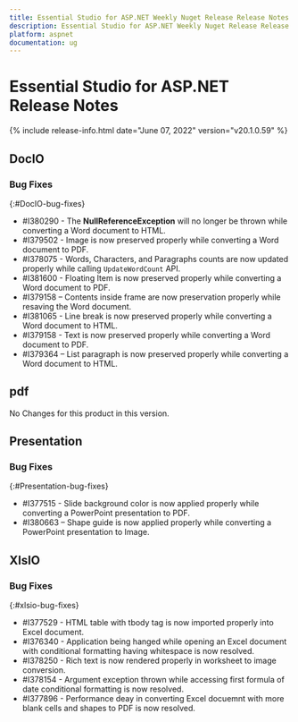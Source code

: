 ```yaml
---
title: Essential Studio for ASP.NET Weekly Nuget Release Release Notes  
description: Essential Studio for ASP.NET Weekly Nuget Release Release Notes  
platform: aspnet
documentation: ug
---
```


# Essential Studio for ASP.NET  Release Notes  

{% include release-info.html date="June 07, 2022"  version="v20.1.0.59" %} 






## DocIO

### Bug Fixes
{:#DocIO-bug-fixes}

* \#I380290 - The **NullReferenceException** will no longer be thrown while converting a Word document to HTML.
* \#I379502 - Image is now preserved properly while converting a Word document to PDF.
* \#I378075 - Words, Characters, and Paragraphs counts are now updated properly while calling `UpdateWordCount` API.
* \#I381600 - Floating Item is now preserved properly while converting a Word document to PDF.
* \#I379158 – Contents inside frame are now preservation properly while resaving the Word document.
* \#I381065 - Line break is now preserved properly while converting a Word document to HTML.
* \#I379158 - Text is now preserved properly while converting a Word document to PDF.
* \#I379364 – List paragraph is now preserved properly while converting a Word document to HTML.
## pdf

No Changes for this product in this version.

[//]: # "Delete the contents of this file while new content is added."

## Presentation

### Bug Fixes
{:#Presentation-bug-fixes}

* \#I377515 - Slide background color is now applied properly while converting a PowerPoint presentation to PDF.
* \#I380663 – Shape guide is now applied properly while converting a PowerPoint presentation to Image.
## XlsIO

### Bug Fixes
{:#xlsio-bug-fixes}

* \#I377529 - HTML table with tbody tag is now imported properly into Excel document.
* \#I376340 - Application being hanged while opening an Excel document with conditional formatting having whitespace is now resolved.
* \#I378250 - Rich text is now rendered properly in worksheet to image conversion.
* \#I378154 - Argument exception thrown while accessing first formula of date conditional formatting is now resolved.
* \#I377896 - Performance deay in converting Excel docuemnt with more blank cells and shapes to PDF is now resolved.

